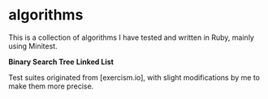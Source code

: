 algorithms
==========
This is a collection of algorithms I have tested and written in Ruby, mainly using Minitest.  

**Binary Search Tree**
**Linked List**

Test suites originated from [exercism.io], with slight modifications by me to make them more precise.  

